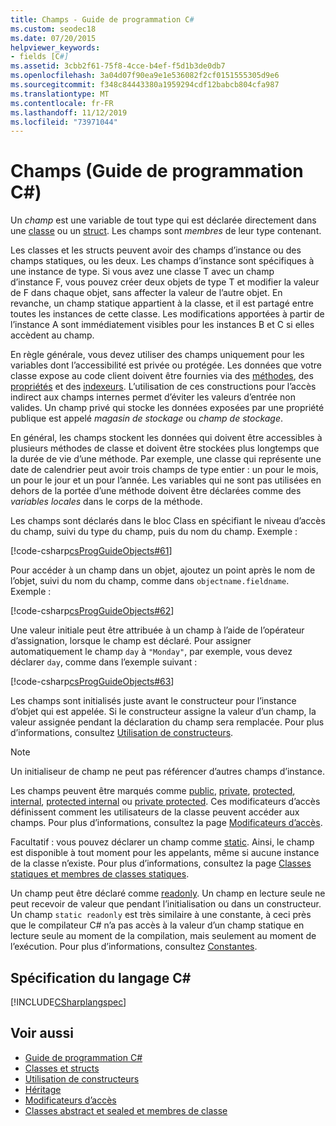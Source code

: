 ```yaml
---
title: Champs - Guide de programmation C#
ms.custom: seodec18
ms.date: 07/20/2015
helpviewer_keywords:
- fields [C#]
ms.assetid: 3cbb2f61-75f8-4cce-b4ef-f5d1b3de0db7
ms.openlocfilehash: 3a04d07f90ea9e1e536082f2cf0151555305d9e6
ms.sourcegitcommit: f348c84443380a1959294cdf12babcb804cfa987
ms.translationtype: MT
ms.contentlocale: fr-FR
ms.lasthandoff: 11/12/2019
ms.locfileid: "73971044"
---
```

# <a name="fields-c-programming-guide"></a>Champs (Guide de programmation C#)
Un *champ* est une variable de tout type qui est déclarée directement dans une [classe](../../language-reference/keywords/class.md) ou un [struct](../../language-reference/keywords/struct.md). Les champs sont *membres* de leur type contenant.  
  
 Les classes et les structs peuvent avoir des champs d’instance ou des champs statiques, ou les deux. Les champs d’instance sont spécifiques à une instance de type. Si vous avez une classe T avec un champ d’instance F, vous pouvez créer deux objets de type T et modifier la valeur de F dans chaque objet, sans affecter la valeur de l’autre objet. En revanche, un champ statique appartient à la classe, et il est partagé entre toutes les instances de cette classe. Les modifications apportées à partir de l’instance A sont immédiatement visibles pour les instances B et C si elles accèdent au champ.  
  
 En règle générale, vous devez utiliser des champs uniquement pour les variables dont l’accessibilité est privée ou protégée. Les données que votre classe expose au code client doivent être fournies via des [méthodes](./methods.md), des [propriétés](./properties.md) et des [indexeurs](../indexers/index.md). L’utilisation de ces constructions pour l’accès indirect aux champs internes permet d’éviter les valeurs d’entrée non valides. Un champ privé qui stocke les données exposées par une propriété publique est appelé *magasin de stockage* ou *champ de stockage*.  
  
 En général, les champs stockent les données qui doivent être accessibles à plusieurs méthodes de classe et doivent être stockées plus longtemps que la durée de vie d’une méthode. Par exemple, une classe qui représente une date de calendrier peut avoir trois champs de type entier : un pour le mois, un pour le jour et un pour l’année. Les variables qui ne sont pas utilisées en dehors de la portée d’une méthode doivent être déclarées comme des *variables locales* dans le corps de la méthode.  
  
 Les champs sont déclarés dans le bloc Class en spécifiant le niveau d’accès du champ, suivi du type du champ, puis du nom du champ. Exemple :  
  
 [!code-csharp[csProgGuideObjects#61](~/samples/snippets/csharp/VS_Snippets_VBCSharp/csProgGuideObjects/CS/Objects.cs#61)]  
  
 Pour accéder à un champ dans un objet, ajoutez un point après le nom de l’objet, suivi du nom du champ, comme dans `objectname.fieldname`. Exemple :  
  
 [!code-csharp[csProgGuideObjects#62](~/samples/snippets/csharp/VS_Snippets_VBCSharp/csProgGuideObjects/CS/Objects.cs#62)]  
  
 Une valeur initiale peut être attribuée à un champ à l’aide de l’opérateur d’assignation, lorsque le champ est déclaré. Pour assigner automatiquement le champ `day` à `"Monday"`, par exemple, vous devez déclarer `day`, comme dans l’exemple suivant :  
  
 [!code-csharp[csProgGuideObjects#63](~/samples/snippets/csharp/VS_Snippets_VBCSharp/csProgGuideObjects/CS/Objects.cs#63)]  
  
 Les champs sont initialisés juste avant le constructeur pour l’instance d’objet qui est appelée. Si le constructeur assigne la valeur d’un champ, la valeur assignée pendant la déclaration du champ sera remplacée. Pour plus d’informations, consultez [Utilisation de constructeurs](./using-constructors.md).  
  
> [!NOTE]
> Un initialiseur de champ ne peut pas référencer d’autres champs d’instance.  
  
 Les champs peuvent être marqués comme [public](../../language-reference/keywords/public.md), [private](../../language-reference/keywords/private.md), [protected](../../language-reference/keywords/protected.md), [internal](../../language-reference/keywords/internal.md), [protected internal](../../language-reference/keywords/protected-internal.md) ou [private protected](../../language-reference/keywords/private-protected.md). Ces modificateurs d’accès définissent comment les utilisateurs de la classe peuvent accéder aux champs. Pour plus d’informations, consultez la page [Modificateurs d’accès](./access-modifiers.md).  
  
 Facultatif : vous pouvez déclarer un champ comme [static](../../language-reference/keywords/static.md). Ainsi, le champ est disponible à tout moment pour les appelants, même si aucune instance de la classe n’existe. Pour plus d’informations, consultez la page [Classes statiques et membres de classes statiques](./static-classes-and-static-class-members.md).  
  
 Un champ peut être déclaré comme [readonly](../../language-reference/keywords/readonly.md). Un champ en lecture seule ne peut recevoir de valeur que pendant l’initialisation ou dans un constructeur. Un champ `static readonly` est très similaire à une constante, à ceci près que le compilateur C# n’a pas accès à la valeur d’un champ statique en lecture seule au moment de la compilation, mais seulement au moment de l’exécution. Pour plus d’informations, consultez [Constantes](./constants.md).  
  
## <a name="c-language-specification"></a>Spécification du langage C#  
 [!INCLUDE[CSharplangspec](~/includes/csharplangspec-md.md)]  
  
## <a name="see-also"></a>Voir aussi

- [Guide de programmation C#](../index.md)
- [Classes et structs](./index.md)
- [Utilisation de constructeurs](./using-constructors.md)
- [Héritage](./inheritance.md)
- [Modificateurs d’accès](./access-modifiers.md)
- [Classes abstract et sealed et membres de classe](./abstract-and-sealed-classes-and-class-members.md)
